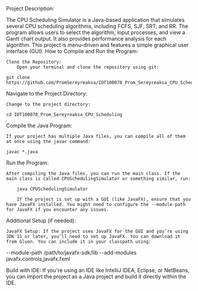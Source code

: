 Project Description:

The CPU Scheduling Simulator is a Java-based application that simulates several CPU scheduling algorithms, including FCFS, SJF, SRT, and RR. The program allows users to select the algorithm, input processes, and view a Gantt chart output. It also provides performance analysis for each algorithm. This project is menu-driven and features a simple graphical user interface (GUI).
How to Compile and Run the Program:

    Clone the Repository:
        Open your terminal and clone the repository using git:

    git clone https://github.com/PromSereyreaksa/IDT100078_Prom_Sereyreaksa_CPU_Scheduling.git

Navigate to the Project Directory:

    Change to the project directory:

    cd IDT100078_Prom_Sereyreaksa_CPU_Scheduling

Compile the Java Program:

    If your project has multiple Java files, you can compile all of them at once using the javac command:

    javac *.java

Run the Program:

    After compiling the Java files, you can run the main class. If the main class is called CPUSchedulingSimulator or something similar, run:

        java CPUSchedulingSimulator

        If the project is set up with a GUI (like JavaFX), ensure that you have JavaFX installed. You might need to configure the --module-path for JavaFX if you encounter any issues.

Additional Setup (if needed):

    JavaFX Setup: If the project uses JavaFX for the GUI and you’re using JDK 11 or later, you’ll need to set up JavaFX. You can download it from Gluon. You can include it in your classpath using:

--module-path /path/to/javafx-sdk/lib --add-modules javafx.controls,javafx.fxml

Build with IDE: If you're using an IDE like IntelliJ IDEA, Eclipse, or NetBeans, you can import the project as a Java project and build it directly within the IDE.
